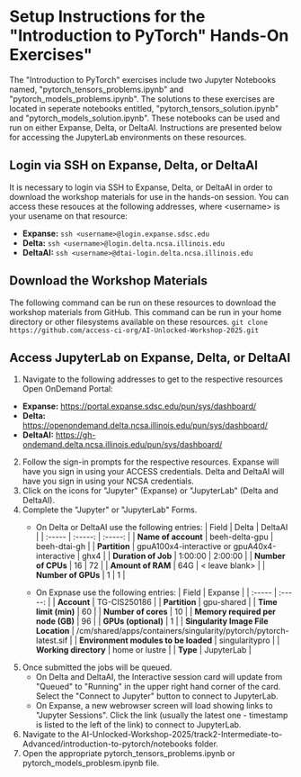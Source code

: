 # Setup Instructions for the "Introduction to PyTorch" Hands-On Exercises" #
The "Introduction to PyTorch" exercises include two Jupyter Notebooks named, "pytorch_tensors_problems.ipynb" and "pytorch_models_problems.ipynb".  The solutions to these exercises are located in seperate notebooks entitled, "pytorch_tensors_solution.ipynb" and "pytorch_models_solution.ipynb".  These notebooks can be used and run on either Expanse, Delta, or DeltaAI.  Instructions are presented below for accessing the JupyterLab environments on these resources.

## Login via SSH on Expanse, Delta, or DeltaAI ##
It is necessary to login via SSH to Expanse, Delta, or DeltaAI in order to download the workshop materials for use in the hands-on session.  You can access these resouces at the following addresses, where \<username\> is your usename on that resource:

- **Expanse:** `ssh <username>@login.expanse.sdsc.edu`		
- **Delta:** `ssh <username>@login.delta.ncsa.illinois.edu`
- **DeltaAI:** `ssh <username>@dtai-login.delta.ncsa.illinois.edu`

## Download the Workshop Materials ##
The following command can be run on these resources to download the workshop materials from GitHub.  This command can be run in your home directory or other filesystems available on these resources.
`git clone https://github.com/access-ci-org/AI-Unlocked-Workshop-2025.git`

## Access JupyterLab on Expanse, Delta, or DeltaAI ##
1. Navigate to the following addresses to get to the respective resources Open OnDemand Portal:

- **Expanse:**  https://portal.expanse.sdsc.edu/pun/sys/dashboard/ 
- **Delta:**  https://openondemand.delta.ncsa.illinois.edu/pun/sys/dashboard/ 
- **DeltaAI:**  https://gh-ondemand.delta.ncsa.illinois.edu/pun/sys/dashboard/

2. Follow the sign-in prompts for the respective resources.  Expanse will have you sign in using your ACCESS credentials.  Delta and DeltaAI will have you sign in using your NCSA credentials.
3. Click on the icons for "Jupyter" (Expanse) or "JupyterLab" (Delta and DeltaAI).
4. Complete the "Jupyter" or "JupyterLab" Forms.
   - On Delta or DeltaAI use the following entries:
     | Field | Delta | DeltaAI |
     | :----- | :-----: | :-----: |
     | **Name of account** | beeh-delta-gpu | beeh-dtai-gh |
     | **Partition** | gpuA100x4-interactive or gpuA40x4-interactive | ghx4 |
     | **Duration of Job** | 1:00:00 | 2:00:00 |
     | **Number of CPUs** | 16 | 72 |
     | **Amount of RAM** | 64G | < leave blank> |
     | **Number of GPUs** | 1 | 1 |
     
   - On Expnase use the following entries:
     | Field | Expanse |
     | :----- | :-----: | 
     | **Account** | TG-CIS250186 |
     | **Partition** | gpu-shared |
     | **Time limit (min)** | 60 |
     | **Number of cores** | 10 |
     | **Memory required per node (GB)** | 96 |
     | **GPUs (optional)** | 1 |
     | **Singularity Image File Location** | /cm/shared/apps/containers/singularity/pytorch/pytorch-latest.sif |
     | **Environment modules to be loaded** | singularitypro |
     | **Working directory** | home or lustre |
     | **Type** | JupyterLab |
  5. Once submitted the jobs will be queued.
     - On Delta and DeltaAI, the Interactive session card will update from "Queued" to "Running" in the upper right hand corner of the card.  Select the "Connect to Jupyter" button to connect to JupyterLab.
     - On Expanse, a new webrowser screen will load showing links to "Jupyter Sessions".  Click the link (usually the latest one - timestamp is listed to the left of the link) to connect to JupyterLab.
  6. Navigate to the AI-Unlocked-Workshop-2025/track2-Intermediate-to-Advanced/introduction-to-pytorch/notebooks folder.
  7. Open the appropriate pytorch_tensors_problems.ipynb or pytorch_models_problesm.ipynb file.
   
     
